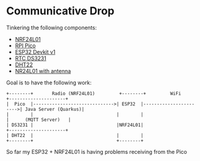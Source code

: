 # Communicative Drop

Tinkering the following components:

- [NRF24L01](https://github.com/nRF24/RF24/tree/master)
- [RPI Pico](https://www.raspberrypi.com/products/raspberry-pi-pico/)
- [ESP32 Devkit v1](https://www.espressif.com/en/products/devkits)
- [RTC DS3231](https://www.makerlab-electronics.com/products/ds3231-rtc-high-precision-real-time-clock-module?srsltid=AfmBOoo8SvmCNn5BWOvWejlR6Go2UPRrDRzZv-OZ2H1SBogYBUiQVOiF)
- [DHT22](https://www.adafruit.com/product/385)
- [NR24L01 with antenna](https://www.makerlab-electronics.com/products/2-4ghz-nrf24l01-module-pa-lna-sma-antenna-1km?_pos=2&_psq=nrf&_ss=e&_v=1.0)

Goal is to have the following work:

```
+--------+       Radio (NRF24L01)         +--------+         WiFi           +---------------------+
|  Pico  |------------------------------>| ESP32  |----------------------->| Java Server (Quarkus)|
|        |                               |        |                        |      (MQTT Server)   |
| DS3231 |                               |NRF24L01|                        +---------------------+
| DHT22  |                               |        |
+--------+                               +--------+
```

So far my ESP32 + NRF24L01 is having problems receiving from the Pico
